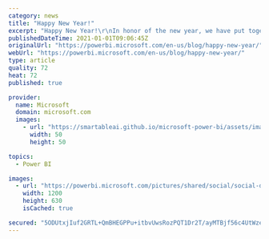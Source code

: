 ```yaml
---
category: news
title: "Happy New Year!"
excerpt: "Happy New Year!\r\nIn honor of the new year, we have put together this video. Enjoy!"
publishedDateTime: 2021-01-01T09:06:45Z
originalUrl: "https://powerbi.microsoft.com/en-us/blog/happy-new-year/"
webUrl: "https://powerbi.microsoft.com/en-us/blog/happy-new-year/"
type: article
quality: 72
heat: 72
published: true

provider:
  name: Microsoft
  domain: microsoft.com
  images:
    - url: "https://smartableai.github.io/microsoft-power-bi/assets/images/organizations/microsoft.com-50x50.jpg"
      width: 50
      height: 50

topics:
  - Power BI

images:
  - url: "https://powerbi.microsoft.com/pictures/shared/social/social-default-image.png"
    width: 1200
    height: 630
    isCached: true

secured: "5ODUtxjIuf2GRTL+QmBHEGPPu+itbvUwsRozPQT1Dr2T/ayMTBjf56c4UtWzeaqRTgUWzOgtc7F1Wd50qkIVq/wlMLdfjR8RF9aXZIIK84x/m4wtfehQTCXNnhJYdPUAOa6YHzOjl+jfoILJZxW0Zg8JmY1KZdizQTfaWk7UPRBjTfOUuakZoBTVAqMnoE4Nmp0OwgyvK/aj6cEtq/paKRhcJMCSVheoQbsfH6yS8Naj26pLJ3IWKDEbkVB/SO+T9v0VwIu0ujRrM+NAwqPXrqayXqGAiqF1DdPQ+aYzHmrIEBrL62hKtveepwXX2DM+jywQevESyb6KPPHsHhYa+T/3JrIzmnI+9PyjUXN1BvM=;Y0VkWl6kcTyt18WR9Eh3Mw=="
---
```


